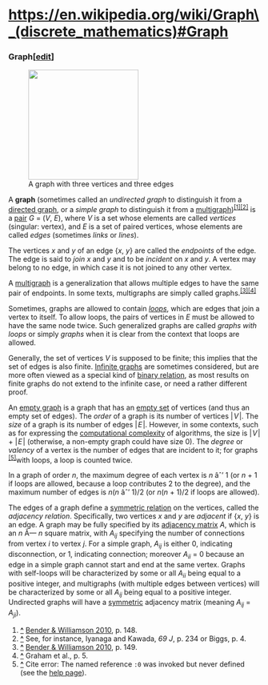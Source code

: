 # https://en.wikipedia.org/wiki/Graph\_(discrete_mathematics)#Graph

### <span id="Graph" class="mw-headline"><span id="Undirected_graph" class="anchor"></span> Graph</span><span class="mw-editsection"><span class="mw-editsection-bracket">\[</span>[edit](/w/index.php?title=Graph_(discrete_mathematics)&action=edit&section=1 "Edit section: Graph")<span class="mw-editsection-bracket">\]</span></span>

<figure class="mw-default-size" typeof="mw:File/Thumb">
<a href="/wiki/File:Undirected.svg" class="mw-file-description"><img
src="//upload.wikimedia.org/wikipedia/commons/thumb/b/bf/Undirected.svg/220px-Undirected.svg.png"
class="mw-file-element" decoding="async"
srcset="//upload.wikimedia.org/wikipedia/commons/thumb/b/bf/Undirected.svg/330px-Undirected.svg.png 1.5x, //upload.wikimedia.org/wikipedia/commons/thumb/b/bf/Undirected.svg/440px-Undirected.svg.png 2x"
data-file-width="100" data-file-height="100" width="220"
height="220" /></a>
<figcaption>A graph with three vertices and three edges</figcaption>
</figure>

A **graph** (sometimes called an *undirected graph* to distinguish it
from a [directed graph](#Directed_graph), or a *simple graph* to
distinguish it from a
[multigraph](/wiki/Multigraph "Multigraph"))<sup>[\[1\]](#cite_note-FOOTNOTEBenderWilliamson2010148-1)[\[2\]](#cite_note-2)</sup>
is a [pair](/wiki/Ordered_pair "Ordered pair") <span class="texhtml">*G*
= (*V*, *E*)</span>, where <span class="texhtml mvar"
style="font-style:italic;">V</span> is a set whose elements are called
*vertices* (singular: vertex), and <span class="texhtml mvar"
style="font-style:italic;">E</span> is a set of paired vertices, whose
elements are called *edges* (sometimes *links* or *lines*).

The vertices <span class="texhtml mvar"
style="font-style:italic;">x</span> and <span class="texhtml mvar"
style="font-style:italic;">y</span> of an edge
<span class="texhtml">{*x*, *y*} </span> are called the *endpoints* of
the edge. The edge is said to *join* <span class="texhtml mvar"
style="font-style:italic;">x</span> and <span class="texhtml mvar"
style="font-style:italic;">y</span> and to be *incident* on
<span class="texhtml mvar" style="font-style:italic;">x</span> and
<span class="texhtml mvar" style="font-style:italic;">y</span>. A vertex
may belong to no edge, in which case it is not joined to any other
vertex.

A [multigraph](/wiki/Multigraph "Multigraph") is a generalization that
allows multiple edges to have the same pair of endpoints. In some texts,
multigraphs are simply called
graphs.<sup>[\[3\]](#cite_note-FOOTNOTEBenderWilliamson2010149-3)[\[4\]](#cite_note-4)</sup>

Sometimes, graphs are allowed to contain
*[loops](/wiki/Loop_(graph_theory) "Loop (graph theory)")*, which are
edges that join a vertex to itself. To allow loops, the pairs of
vertices in <span class="texhtml mvar"
style="font-style:italic;">E</span> must be allowed to have the same
node twice. Such generalized graphs are called *graphs with loops* or
simply *graphs* when it is clear from the context that loops are
allowed.

Generally, the set of vertices <span class="texhtml mvar"
style="font-style:italic;">V</span> is supposed to be finite; this
implies that the set of edges is also finite.
<a href="/wiki/Infinite_graph" class="mw-redirect"
title="Infinite graph">Infinite graphs</a> are sometimes considered, but
are more often viewed as a special kind of [binary
relation](/wiki/Binary_relation "Binary relation"), as most results on
finite graphs do not extend to the infinite case, or need a rather
different proof.

An <a href="/wiki/Empty_graph" class="mw-redirect"
title="Empty graph">empty graph</a> is a graph that has an [empty
set](/wiki/Empty_set "Empty set") of vertices (and thus an empty set of
edges). The *order* of a graph is its number of vertices
<span class="texhtml">\|<span class="nowrap"
style="padding-left:0.1em; padding-right:0.1em;">*V*</span>\|</span>.
The *size* of a graph is its number of edges
<span class="texhtml">\|<span class="nowrap"
style="padding-left:0.1em; padding-right:0.1em;">*E*</span>\|</span>.
However, in some contexts, such as for expressing the [computational
complexity](/wiki/Computational_complexity "Computational complexity")
of algorithms, the size is <span class="texhtml">\|<span class="nowrap"
style="padding-left:0.1em; padding-right:0.1em;">*V*</span>\| +
\|<span class="nowrap"
style="padding-left:0.1em; padding-right:0.1em;">*E*</span>\|</span>
(otherwise, a non-empty graph could have size 0). The *degree* or
*valency* of a vertex is the number of edges that are incident to it;
for graphs <sup>[\[5\]](#cite_note-:0-5)</sup>with loops, a loop is
counted twice.

In a graph of order <span class="texhtml">*n*</span>, the maximum degree
of each vertex is <span class="texhtml">*n* âˆ’ 1</span> (or
<span class="texhtml">*n* + 1</span> if loops are allowed, because a
loop contributes 2 to the degree), and the maximum number of edges is
<span class="texhtml">*n*(*n* âˆ’ 1)/2</span> (or
<span class="texhtml">*n*(*n* + 1)/2</span> if loops are allowed).

The edges of a graph define a [symmetric
relation](/wiki/Symmetric_relation "Symmetric relation") on the
vertices, called the *adjacency relation*. Specifically, two vertices
<span class="texhtml mvar" style="font-style:italic;">x</span> and
<span class="texhtml mvar" style="font-style:italic;">y</span> are
*adjacent* if <span class="texhtml">{*x*, *y*} </span> is an edge. A
graph may be fully specified by its [adjacency
matrix](/wiki/Adjacency_matrix "Adjacency matrix")
<span class="texhtml mvar" style="font-style:italic;">A</span>, which is
an <span class="texhtml">*n* Ã— *n*</span> square matrix, with
<span class="texhtml mvar"
style="font-style:italic;">A<sub>ij</sub></span> specifying the number
of connections from vertex <span class="texhtml mvar"
style="font-style:italic;">i</span> to vertex <span class="texhtml mvar"
style="font-style:italic;">j</span>. For a simple graph,
<span class="texhtml">*A<sub>ij</sub>*</span> is either 0, indicating
disconnection, or 1, indicating connection; moreover
<span class="texhtml">*A<sub>ii</sub>* = 0</span> because an edge in a
simple graph cannot start and end at the same vertex. Graphs with
self-loops will be characterized by some or all
<span class="texhtml mvar"
style="font-style:italic;">A<sub>ii</sub></span> being equal to a
positive integer, and multigraphs (with multiple edges between vertices)
will be characterized by some or all <span class="texhtml mvar"
style="font-style:italic;">A<sub>ij</sub></span> being equal to a
positive integer. Undirected graphs will have a
[symmetric](/wiki/Symmetric_matrix "Symmetric matrix") adjacency matrix
(meaning <span class="texhtml">*A<sub>ij</sub>* =
*A<sub>ji</sub>*</span>).

1.  <span id="cite_note-FOOTNOTEBenderWilliamson2010148-1"><span class="mw-cite-backlink">**[^](#cite_ref-FOOTNOTEBenderWilliamson2010148_1-0)**</span>
    <span class="reference-text">[Bender & Williamson
    2010](#CITEREFBenderWilliamson2010), p. 148.</span></span>
2.  <span id="cite_note-2"><span class="mw-cite-backlink">**[^](#cite_ref-2)**</span>
    <span class="reference-text">See, for instance, Iyanaga and Kawada,
    *69 J*, p. 234 or Biggs, p. 4.</span></span>
3.  <span id="cite_note-FOOTNOTEBenderWilliamson2010149-3"><span class="mw-cite-backlink">**[^](#cite_ref-FOOTNOTEBenderWilliamson2010149_3-0)**</span>
    <span class="reference-text">[Bender & Williamson
    2010](#CITEREFBenderWilliamson2010), p. 149.</span></span>
4.  <span id="cite_note-4"><span class="mw-cite-backlink">**[^](#cite_ref-4)**</span>
    <span class="reference-text">Graham et al., p. 5.</span></span>
5.  <span id="cite_note-:0-5"><span class="mw-cite-backlink">**[^](#cite_ref-:0_5-0)**</span>
    <span class="error mw-ext-cite-error" lang="en" dir="ltr">Cite
    error: The named reference `:0` was invoked but never defined (see
    the [help
    page](/wiki/Help:Cite_errors/Cite_error_references_no_text "Help:Cite errors/Cite error references no text")).</span></span>

